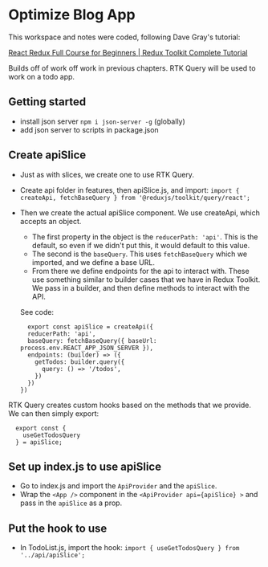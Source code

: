 # Optimize Blog App

This workspace and notes were coded, following Dave Gray's tutorial:

[React Redux Full Course for Beginners | Redux Toolkit Complete Tutorial](https://www.youtube.com/watch?v=NqzdVN2tyvQ)

Builds off of work off work in previous chapters.
RTK Query will be used to work on a todo app.

## Getting started

- install json server `npm i json-server -g` (globally)
- add json server to scripts in package.json

## Create apiSlice

- Just as with slices, we create one to use RTK Query.
- Create api folder in features, then apiSlice.js, and import: `import { createApi, fetchBaseQuery } from '@reduxjs/toolkit/query/react';`


- Then we create the actual apiSlice component. We use createApi, which accepts an object.
  - The first property in the object is the `reducerPath: 'api'`. This is the default, so even if we didn't put this, it would default to this value.
  - The second is the `baseQuery`. This uses `fetchBaseQuery` which we imported, and we define a base URL.
  - From there we define endpoints for the api to interact with. These use something similar to builder cases that we have in Redux Toolkit. We pass in a builder, and then define methods to interact with the API.

  See code:
  ```
    export const apiSlice = createApi({
    reducerPath: 'api', 
    baseQuery: fetchBaseQuery({ baseUrl: process.env.REACT_APP_JSON_SERVER }),
    endpoints: (builder) => ({
      getTodos: builder.query({
        query: () => '/todos',
      })
    })
  })
  ```

RTK Query creates custom hooks based on the methods that we provide. We can then simply export:
```
  export const {
    useGetTodosQuery
  } = apiSlice;
```

## Set up index.js to use apiSlice

- Go to index.js and import the `ApiProvider` and the `apiSlice`.
- Wrap the `<App />` component in the `<ApiProvider api={apiSlice} >` and pass in the `apiSlice` as a prop.

## Put the hook to use

- In TodoList.js, import the hook: `import { useGetTodosQuery } from '../api/apiSlice';`
